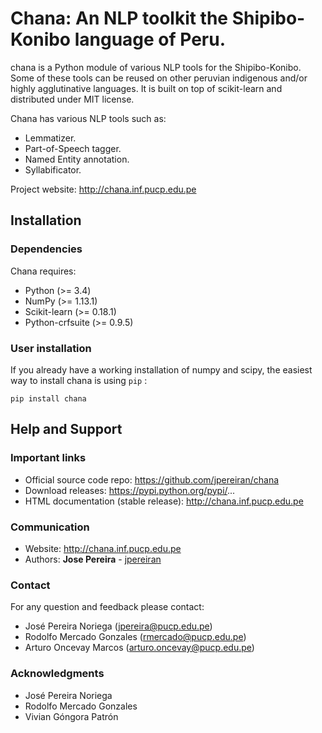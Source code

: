 # Chana: An NLP toolkit the Shipibo-Konibo language of Peru.

chana is a Python module of various NLP tools for the Shipibo-Konibo. 
Some of these tools can be reused on other peruvian indigenous and/or highly agglutinative languages. 
It is built on top of scikit-learn and distributed under MIT license.

Chana has various NLP tools such as:

* Lemmatizer.
* Part-of-Speech tagger. 
* Named Entity annotation.
* Syllabificator.

Project website: http://chana.inf.pucp.edu.pe


## Installation

### Dependencies

Chana requires:

- Python (>= 3.4)
- NumPy (>= 1.13.1)
- Scikit-learn (>= 0.18.1)
- Python-crfsuite (>= 0.9.5)


### User installation

If you already have a working installation of numpy and scipy,
the easiest way to install chana is using ``pip`` :

```
pip install chana
```


## Help and Support

### Important links

- Official source code repo: https://github.com/jpereiran/chana
- Download releases: https://pypi.python.org/pypi/...
- HTML documentation (stable release): http://chana.inf.pucp.edu.pe

### Communication

- Website: http://chana.inf.pucp.edu.pe
- Authors: **Jose Pereira** - [jpereiran](https://github.com/jpereiran)


### Contact

For any question and feedback please contact:

- José Pereira Noriega (jpereira@pucp.edu.pe)
- Rodolfo Mercado Gonzales (rmercado@pucp.edu.pe)
- Arturo Oncevay Marcos (arturo.oncevay@pucp.edu.pe)


### Acknowledgments

- José Pereira Noriega 
- Rodolfo Mercado Gonzales
- Vivian Góngora Patrón

